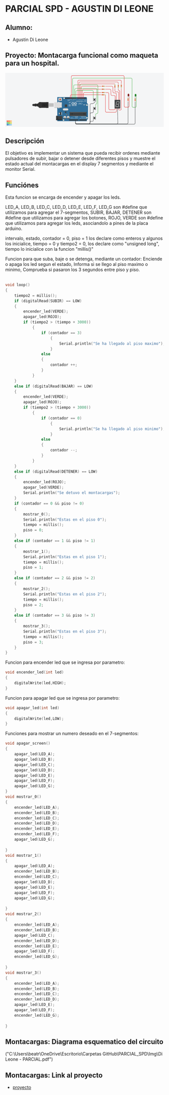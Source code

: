 # PARCIAL SPD - AGUSTIN DI LEONE

## Alumno:
- Agustin Di Leone


## Proyecto: Montacarga funcional como maqueta para un hospital.
![Tinkercad](https://github.com/AgustinDiLeone/PARCIAL_SPD/blob/main/Img/Di%20Leone%20-%20PARCIAL.png)


## Descripción
El objetivo es implementar un sistema que pueda recibir ordenes mediante pulsadores de subir, bajar o detener
desde diferentes pisos y muestre el estado actual del montacargas en el display 7 segmentos y mediante el 
monitor Serial.

## Funciónes 
Esta funcion se encarga de encender y apagar los leds.

LED_A, LED_B, LED_C, LED_D, LED_E, LED_F, LED_G son #define que utilizamos para agregar el 7-segmentos,
SUBIR, BAJAR, DETENER son #define que utilizamos para agregar los botones,
ROJO, VERDE son #define que utilizamos para agregar los leds, asociandolo a pines de la placa arduino.

intervalo, estado, contador = 0, piso = 1 los declare como enteros y algunos los inicialice,
tiempo = 0 y tiempo2 = 0, los declare como "unsigned long",
tiempo lo inicialice con la funcion "millis()"

Funcion para que suba, baje o se detenga, mediante un contador:
Enciende o apaga los led segun el estado,
Informa si se llego al piso maximo o minimo,
Comprueba si pasaron los 3 segundos entre piso y piso.

~~~ C (lenguaje en el que esta escrito)

void loop()
{
    tiempo2 = millis();
    if (digitalRead(SUBIR) == LOW)
    {
        encender_led(VERDE);
        apagar_led(ROJO);
        if (tiempo2 > (tiempo + 3000))
            {
                if (contador == 3)
                    {
                        Serial.println("Se ha llegado al piso maximo");
                    }
                else
                {
                    contador ++;
                }
            }
    }
    else if (digitalRead(BAJAR) == LOW)
    {
        encender_led(VERDE);
        apagar_led(ROJO);
        if (tiempo2 > (tiempo + 3000))
            {
                if (contador == 0)
                    {
                        Serial.println("Se ha llegado al piso minimo");
                    }
                else
                {
                    contador --;
                }
            }
    }
    else if (digitalRead(DETENER) == LOW)
    {
        encender_led(ROJO);
        apagar_led(VERDE);
        Serial.println("Se detuvo el montacargas");
    }
    if (contador == 0 && piso != 0)
    {
        mostrar_0();
        Serial.println("Estas en el piso 0");
        tiempo = millis();
        piso = 0;
    }
    else if (contador == 1 && piso != 1)
    {
        mostrar_1();
        Serial.println("Estas en el piso 1");
        tiempo = millis();
        piso = 1;
    }
    else if (contador == 2 && piso != 2)
    {
        mostrar_2();
        Serial.println("Estas en el piso 2");
        tiempo = millis();
        piso = 2;
    }
    else if (contador == 3 && piso != 3)
    {
        mostrar_3();
        Serial.println("Estas en el piso 3");
        tiempo = millis();
        piso = 3;
    }
}
~~~

Funcion para encender led que se ingresa por parametro:

~~~ C (lenguaje en el que esta escrito)
void encender_led(int led)
{
	digitalWrite(led,HIGH);
}
~~~

Funcion para apagar led que se ingresa por parametro:

~~~ C (lenguaje en el que esta escrito)
void apagar_led(int led)
{
	digitalWrite(led,LOW);
}
~~~
Funciones para mostrar un numero deseado en el 7-segmentos:

~~~ C (lenguaje en el que esta escrito)
void apagar_screen() 
{
    apagar_led(LED_A);
    apagar_led(LED_B);
    apagar_led(LED_C);
    apagar_led(LED_D);
    apagar_led(LED_E);
    apagar_led(LED_F);
    apagar_led(LED_G);
}
void mostrar_0()
{
    encender_led(LED_A);
    encender_led(LED_B);
    encender_led(LED_C);
    encender_led(LED_D);
    encender_led(LED_E);
    encender_led(LED_F);
    apagar_led(LED_G);

}
void mostrar_1()
{
    apagar_led(LED_A);
    encender_led(LED_B);
    encender_led(LED_C);
    apagar_led(LED_D);
    apagar_led(LED_E);
    apagar_led(LED_F);
    apagar_led(LED_G);

}
void mostrar_2()
{
    encender_led(LED_A);
    encender_led(LED_B);
    apagar_led(LED_C);
    encender_led(LED_D);
    encender_led(LED_E);
    apagar_led(LED_F);
    encender_led(LED_G);

}
void mostrar_3()
{
    encender_led(LED_A);
    encender_led(LED_B);
    encender_led(LED_C);
    encender_led(LED_D);
    apagar_led(LED_E);
    apagar_led(LED_F);
    encender_led(LED_G);
    
}
~~~
## Montacargas: Diagrama esquematico del circuito
("C:\Users\beatr\OneDrive\Escritorio\Carpetas GitHub\PARCIAL_SPD\Img\Di Leone - PARCIAL.pdf")

## Montacargas: Link al proyecto
- [proyecto](https://www.tinkercad.com/things/ioNYFIwpfZo-di-leone-parcial/editel?sharecode=_cKTnzVTTVZnBbaxy1mXyRSWi7BOkBeHBpj7odi3OjM)
